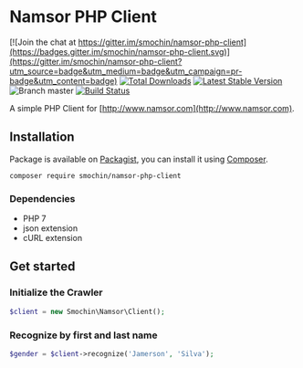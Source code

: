 
# Namsor PHP Client
[![Join the chat at https://gitter.im/smochin/namsor-php-client](https://badges.gitter.im/smochin/namsor-php-client.svg)](https://gitter.im/smochin/namsor-php-client?utm_source=badge&utm_medium=badge&utm_campaign=pr-badge&utm_content=badge)
[![Total Downloads](https://img.shields.io/packagist/dt/smochin/namsor-php-client.svg?style=flat-square)](https://packagist.org/packages/smochin/namsor-php-client)
[![Latest Stable Version](https://img.shields.io/packagist/v/smochin/namsor-php-client.svg?style=flat-square)](https://packagist.org/packages/smochin/namsor-php-client)
![Branch master](https://img.shields.io/badge/branch-master-brightgreen.svg?style=flat-square)
[![Build Status](https://img.shields.io/travis/smochin/namsor-php-client/master.svg?style=flat-square)](http://travis-ci.org/#!/smochin/namsor-php-client)

A simple PHP Client for [http://www.namsor.com](http://www.namsor.com).

## Installation
Package is available on [Packagist](http://packagist.org/packages/smochin/namsor-php-client),
you can install it using [Composer](http://getcomposer.org).

```shell
composer require smochin/namsor-php-client
```

### Dependencies
- PHP 7
- json extension
- cURL extension

## Get started

### Initialize the Crawler
```php
$client = new Smochin\Namsor\Client();
```

### Recognize by first and last name
```php
$gender = $client->recognize('Jamerson', 'Silva');
```
